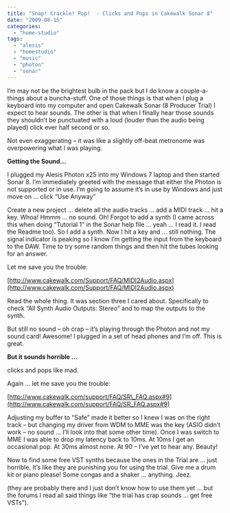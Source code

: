```yaml
---
title: "Snap! Crackle! Pop!  - Clicks and Pops in Cakewalk Sonar 8"
date: "2009-08-15"
categories: 
  - "home-studio"
tags: 
  - "alesis"
  - "homestudio"
  - "music"
  - "photon"
  - "sonar"
---
```


I’m may not be the brightest bulb in the pack but I do know a couple-a-things about a buncha-stuff. One of those things is that when I plug a keyboard into my computer and open Cakewalk Sonar (8 Producer Trial) I expect to hear sounds. The other is that when I finally hear those sounds they shouldn’t be punctuated with a loud (louder than the audio being played) click ever half second or so.

Not even exaggerating – it was like a slightly off-beat metronome was overpowering what I was playing.

**Getting the Sound…**

I plugged my Alesis Photon x25 into my Windows 7 laptop and then started Sonar 8. I’m immediately greeted with the message that either the Photon is not supported or in use. I’m going to assume it’s in use by Windows and just move on … click “Use Anyway”

Create a new project … delete all the audio tracks … add a MIDI track … hit a key. Whoa! Hmmm … no sound. Oh! Forgot to add a synth (I came across this when doing “Tutorial 1” in the Sonar help file … yeah … I read it. I read the Readme too). So I add a synth. Now I hit a key and … still nothing. The signal indicator is peaking so I know I’m getting the input from the keyboard to the DAW. Time to try some random things and then hit the tubes looking for an answer.

Let me save you the trouble:

[http://www.cakewalk.com/Support/FAQ/MIDI2Audio.aspx](http://www.cakewalk.com/Support/FAQ/MIDI2Audio.aspx)

Read the whole thing. It was section three I cared about. Specifically to check “All Synth Audio Outputs: Stereo” and to map the outputs to the synth.

But still no sound – oh crap – it’s playing through the Photon and not my sound card! Awesome! I plugged in a set of head phones and I’m off. This is great.

**But it sounds horrible …**

clicks and pops like mad.

Again … let me save you the trouble:

[http://www.cakewalk.com/support/FAQ/SR\_FAQ.aspx#9](http://www.cakewalk.com/support/FAQ/SR_FAQ.aspx#9)

Adjusting my buffer to “Safe” made it better so I knew I was on the right track – but changing my driver from WDM to MME was the key (ASIO didn’t work – no sound … I’ll look into that some other time). Once I was switch to MME I was able to drop my latency back to 10ms. At 10ms I get an occasional pop. At 30ms almost none. At 90 – I’ve yet to hear any. Beauty!

Now to find some free VST synths because the ones in the Trial are … just horrible. It’s like they are punishing you for using the trial. Give me a drum kit or piano please! Some congas and a shaker … anything. Jeez.

(they are probably there and I just don’t know how to use them yet … but the forums I read all said things like “the trial has crap sounds … get free VSTs”).

